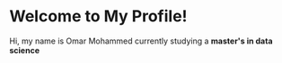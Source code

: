 # Welcome to My Profile!

Hi, my name is Omar Mohammed currently studying a **master's in data science** 


